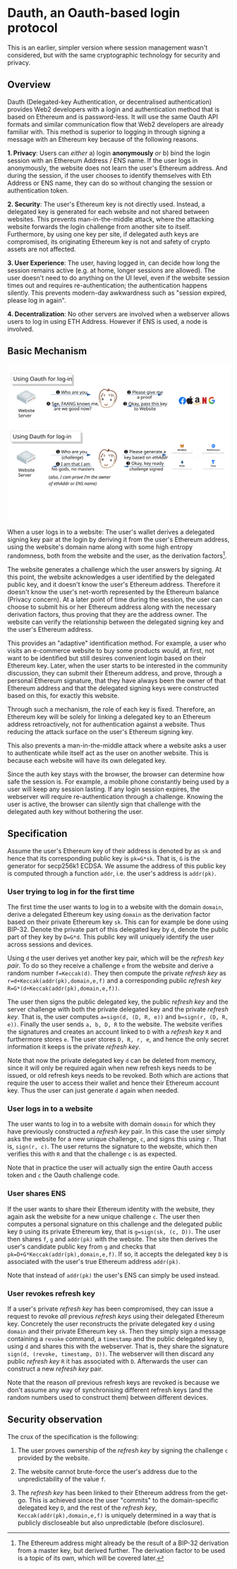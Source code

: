 # Dauth, an Oauth-based login protocol

This is an earlier, simpler version where session management wasn't considered, but with the same cryptographic technology for security and privacy.

## Overview

Dauth (Delegated-key Authentication, or decentralised authentication) provides Web2 developers with a login and authentication method that is based on Ethereum and is password-less. It will use the same Oauth API formats and similar communication flow that Web2 developers are already familiar with. This method is superior to logging in through signing a message with an Ethereum key because of the following reasons.

**1. Privacy**: Users can *either* a) login **anonymously** *or* b) bind the login session with an Ethereum Address / ENS name. If the user logs in anonymously, the website does not learn the user's Ethereum address. And during the session, if the user chooses to identify themselves with Eth Address or ENS name, they can do so without changing the session or authentication token.

**2. Security**: The user's Ethereum key is not directly used. Instead, a delegated key is generated for each website and not shared between websites. This prevents man-in-the-middle attack, where the attacking website forwards the login challenge from another site to itself. Furthermore, by using one key per site, if delegated auth keys are compromised, its originating Ethereum key is not and safety of crypto assets are not affected.

**3. User Experience**: The user, having logged in, can decide how long the session remains active (e.g. at home, longer sessions are allowed). The user doesn't need to do anything on the UI level, even if the website session times out and requires re-authentication; the authentication happens silently. This prevents modern-day awkwardness such as "session expired, please log in again".

**4. Decentralization**: No other servers are involved when a webserver allows users to log in using ETH Address. However if ENS is used, a node is involved.

## Basic Mechanism

![Communication Flow Chart](compared_with_oauth.svg "Compare DAuth with OAuth")

When a user logs in to a website:
The user's wallet derives a delegated signing key pair at the login by deriving it from the user's Ethereum address, using the website's domain name along with some high entropy randomness, both from the website and the user, as the derivation factors[^1].

[^1]: The Ethereum address might already be the result of a BIP-32 derivation from a master key, but derived further. The derivation factor to be used is a topic of its own, which will be covered later.

The website generates a challenge which the user answers by signing. At this point, the website acknowledges a user identified by the delegated public key, and it doesn't know the user's Ethereum address. Therefore it doesn't know the user's net-worth represented by the Ethereum balance (Privacy concern).
At a later point of time during the session, the user can choose to submit his or her Ethereum address along with the necessary derivation factors, thus proving that they are the address owner. The website can verify the relationship between the delegated signing key and the user's Ethereum address.

This provides an "adaptive" identification method. For example, a user who visits an e-commerce website to buy some products would, at first, not want to be identified but still desires convenient login based on their Ethereum key. Later, when the user starts to be interested in the community discussion, they can submit their Ethereum address, and prove, through a personal Ethereum signature, that they have always been the owner of that Ethereum address and that the delegated signing keys were constructed based on this, for exactly this website.

Through such a mechanism, the role of each key is fixed. Therefore, an Ethereum key will be solely for linking a delegated key to an Ethereum address retroactively, not for authentication against a website. Thus reducing the attack surface on the user's Ethereum signing key.

This also prevents a man-in-the-middle attack where a website asks a user to authenticate while itself act as the user on another website. This is because each website will have its own delegated key.

Since the auth key stays with the browser, the browser can determine how safe the session is. For example, a mobile phone constantly being used by a user will keep any session lasting. If any login session expires, the webserver will require re-authentication through a challenge. Knowing the user is active, the browser can silently sign that challenge with the delegated auth key without bothering the user.

## Specification

Assume the user's Ethereum key of their address is denoted by as `sk` and hence that its corresponding public key is `pk=G*sk`. That is, `G` is the generator for secp256k1 ECDSA. We assume the address of this public key is computed through a function `addr`, i.e. the user's address is `addr(pk)`.

### User trying to log in for the first time

The first time the user wants to log in to a website with the domain `domain`, derive a delegated Ethereum key using `domain` as the derivation factor based on their private Ethereum key `sk`. This can for example be done using BIP-32. Denote the private part of this delegated key by `d`, denote the public part of they key by `D=G*d`. This public key will uniquely identify the user across sessions and devices.

Using `d` the user derives yet another key pair, which will be the *refresh key pair*.
To do so they receive a challenge `e` from the website and derive a random number `f=Keccak(d)`. 
 They then compute the private *refresh key* as `r=d+Keccak(addr(pk),domain,e,f)` and a corresponding public *refresh key* `R=G*(d+Keccak(addr(pk),domain,e,f))`.

The user then signs the public delegated key, the public *refresh key* and the server challenge with both the private delegated key and the private *refresh key*. That is, the user computes `a=sign(d, (D, R, e))` and `b=sign(r, (D, R, e))`. Finally the user sends `a, b, D, R` to the website.
The website verifies the signatures and creates an account linked to `D` with a *refresh key* `R` and furthermore stores `e`.
The user stores `D, R, r, e`, and hence the only secret information it keeps is the private *refresh key*.

Note that now the private delegated key `d` can be deleted from memory, since it will only be required again when new refresh keys needs to be issued, or old refresh keys needs to be revoked. Both which are actions that require the user to access their wallet and hence their Ethereum account key. Thus the user can just generate `d` again when needed.

### User logs in to a website
The user wants to log in to a website with domain `domain` for which they have previously constructed a *refresh key* pair.
In this case the user simply asks the website for a new unique challenge, `c`, and signs this using `r`. That is, `sign(r, c)`. The user returns the signature to the website, which then verifies this with `R` and that the challenge `c` is as expected.  

Note that in practice the user will actually sign the entire Oauth access token and `c` the Oauth challenge code.

### User shares ENS 
If the user wants to share their Ethereum identity with the website, they again ask the website for a new unique challenge `c`. The user then computes a personal signature on this challenge and the delegated public key `D` using its private Ethereum key, that is `g=sign(sk, (c, D))`. The user then shares `f`, `g` and `addr(pk)` with the website. The site then derives the user's candidate public key from `g` and checks that `pk=D+G*Keccak(addr(pk),domain,e,f)`. If so, it accepts the delegated key `D` is associated with the user's true Ethereum address `addr(pk)`.

Note that instead of `addr(pk)` the user's ENS can simply be used instead.

### User revokes refresh key
If a user's private *refresh key* has been compromised, they can issue a request to revoke _all_ previous *refresh keys* using their delegated Ethereum key. 
Concretely the user reconstructs the private delegated key `d` using `domain` and their private Ethereum key `sk`. Then they simply sign a message containing a `revoke` command, a `timestamp` and the public delegated key `D`, using `d` and shares this with the webserver. That is, they share the signature `sign(d, (revoke, timestamp, D))`.
The webserver will then discard any public *refresh key* `R` it has associated with `D`. Afterwards the user can construct a new *refresh key* pair.

Note that the reason _all_ previous refresh keys are revoked is because we don't assume any way of synchronising different refresh keys (and the random numbers used to construct them) between different devices.

## Security observation
The crux of the specification is the following:

1. The user proves ownership of the *refresh key* by signing the challenge `c` provided by the website.

2. The website cannot brute-force the user's address due to the unpredictability of the value `f`.

3. The *refresh key* has been linked to their Ethereum address from the get-go. This is achieved since the user "commits" to the domain-specific delegated key `D`, and the rest of the *refresh key*, `Keccak(addr(pk),domain,e,f)` is uniquely determined in a way that is publicly discloseable but also unpredictable (before disclosure).

